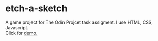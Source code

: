 # etch-a-sketch

A game project for The Odin Projcet task assigment. I use HTML, CSS, Javascript.  
Click for [demo.](https://odin-project-curriculum-l0o9kjey3-aycanogut.vercel.app/etch-a-sketch/index.html)  
